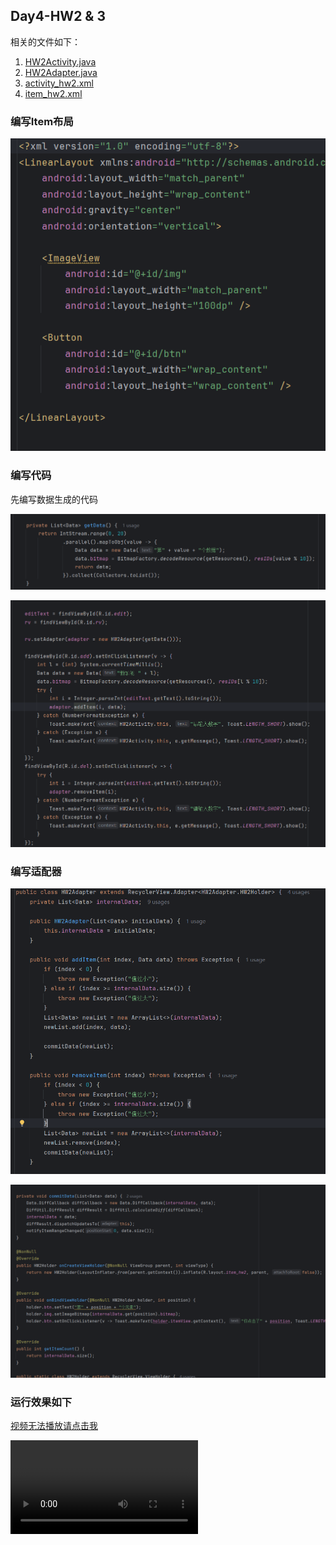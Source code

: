 ## Day4-HW2 & 3

相关的文件如下：

1. [HW2Activity.java](https://partner-gitlab.mioffice.cn/nj-trainingcollege/miclassroom240819/androidgroup4/tanzhehao/homework/-/blob/main/day4/app/src/main/java/fan/akua/day4/activities/HW2Activity.java)
2. [HW2Adapter.java](https://partner-gitlab.mioffice.cn/nj-trainingcollege/miclassroom240819/androidgroup4/tanzhehao/homework/-/blob/main/day4/app/src/main/java/fan/akua/day4/adapter/HW2Adapter.java)
3. [activity_hw2.xml](https://partner-gitlab.mioffice.cn/nj-trainingcollege/miclassroom240819/androidgroup4/tanzhehao/homework/-/blob/main/day4/app/src/main/res/layout/activity_hw2.xml)
4. [item_hw2.xml](https://partner-gitlab.mioffice.cn/nj-trainingcollege/miclassroom240819/androidgroup4/tanzhehao/homework/-/blob/main/day4/app/src/main/res/layout/item_hw2.xml)

### 编写Item布局

![item_hw2](vx_images/520170560386276.png)

### 编写代码

先编写数据生成的代码

![数据生成](vx_images/379834197806295.png)

![添加删除](vx_images/548361748977227.png)

### 编写适配器

![Adapter](vx_images/455134093122083.png)

![展示数据](vx_images/14924718528498.png)

### 运行效果如下

[视频无法播放请点击我](https://partner-gitlab.mioffice.cn/nj-trainingcollege/miclassroom240819/androidgroup4/tanzhehao/homework/-/tree/main/day4/vx_images/Screen_recording_20240822_190555.mp4)

<div>
    <video src="vx_images/Screen_recording_20240822_190555.mp4"></video>
</div>


